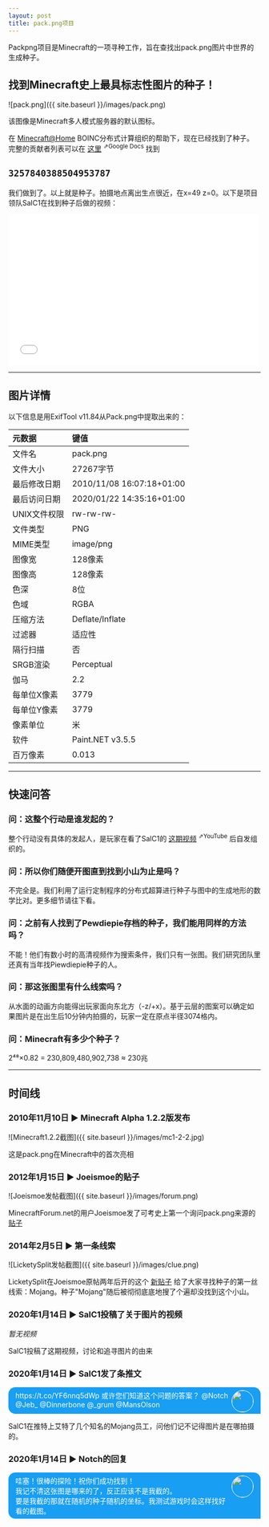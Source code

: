 ```yaml
---
layout: post
title: pack.png项目
---
```


Packpng项目是Minecraft的一项寻种工作，旨在查找出pack.png图片中世界的生成种子。

## 找到Minecraft史上最具标志性图片的种子！

![pack.png]({{ site.baseurl }}/images/pack.png)

该图像是Minecraft多人模式服务器的默认图标。

在 [Minecraft@Home](https://minecraftathome.com/minecrafthome/) BOINC分布式计算组织的帮助下，现在已经找到了种子。 完整的贡献者列表可以在 [这里](https://docs.google.com/spreadsheets/d/e/2PACX-1vQyl1PtNRqWdOqfe2Jq4VdCSngcke5iwngy0p_XvcgAk7qxkR2XhKSYnWRTD46VMk1jzcUWBy4AmIED/pub) <sup>⇗Google Docs</sup> 找到


## `3257840388504953787`

我们做到了。以上就是种子。拍摄地点离出生点很近，在x=49 z=0。以下是项目领队SalC1在找到种子后做的视频：

<iframe src="//player.bilibili.com/player.html?aid=627122421&bvid=BV1wt4y1q7Fd&cid=233426565&page=1" scrolling="no" frameborder="no" framespacing="0" allowfullscreen="true" height="300" width="500"> </iframe>

---

## 图片详情

以下信息是用ExifTool v11.84从Pack.png中提取出来的：

| 元数据       | 键值                      |
| :----------- | :----------------------   |
| 文件名       | pack.png                  |
| 文件大小     | 27267字节                 |
| 最后修改日期 | 2010/11/08 16:07:18+01:00 |
| 最后访问日期 | 2020/01/22 14:35:16+01:00 |
| UNIX文件权限 | rw-rw-rw-                 |
| 文件类型     | PNG                       |
| MIME类型     | image/png                 |
| 图像宽       | 128像素                   |
| 图像高       | 128像素                   |
| 色深         | 8位                       |
| 色域         | RGBA                      |
| 压缩方法     | Deflate/Inflate           |
| 过滤器       | 适应性                    |
| 隔行扫描     | 否                        |
| SRGB渲染     | Perceptual                |
| 伽马         | 2.2                       |
| 每单位X像素  | 3779                      |
| 每单位Y像素  | 3779                      |
| 像素单位     | 米                        |
| 软件         | Paint.NET v3.5.5          |
| 百万像素     | 0.013                     |

---

## 快速问答

### 问：这整个行动是谁发起的？

整个行动没有具体的发起人，是玩家在看了SalC1的 [这期视频](https://www.youtube.com/watch?v=lbR8ZY1Nsm8) <sup>⇗YouTube</sup> 后自发组织的。

### 问：所以你们随便开图直到找到小山为止是吗？

不完全是。我们利用了运行定制程序的分布式超算进行种子与图中的生成地形的数学比对。更多细节请往下看。

### 问：之前有人找到了Pewdiepie存档的种子，我们能用同样的方法吗？

不能！他们有数小时的高清视频作为搜索条件，我们只有一张图。我们研究团队里还真有当年找Piewdiepie种子的人。

### 问：那这张图里有什么线索吗？

从水面的动画方向能得出玩家面向东北方（-z/+x）。基于云层的图案可以确定如果图片是在出生后10分钟内拍摄的，玩家一定在原点半径3074格内。

### 问：Minecraft有多少个种子？

2⁴⁸×0.82 = 230,809,480,902,738 ≈ 230兆

---

## 时间线

### 2010年11月10日 ► Minecraft Alpha 1.2.2版发布

![Minecraft1.2.2截图]({{ site.baseurl }}/images/mc1-2-2.jpg)

这是pack.png在Minecraft中的首次亮相

### 2012年1月15日 ► Joeismoe的贴子

![Joeismoe发帖截图]({{ site.baseurl }}/images/forum.png)

MinecraftForum.net的用户Joeismoe发了可考史上第一个询问pack.png来源的 [贴子](https://www.minecraftforum.net/forums/mapping-and-modding-java-edition/resource-packs/resource-pack-discussion/1247949-default-texture-icon)

### 2014年2月5日 ► 第一条线索

![LicketySplit发帖截图]({{ site.baseurl }}/images/clue.png)

LicketySplit在Joeismoe原帖两年后开的这个 [新贴子](https://www.minecraftforum.net/forums/minecraft-java-edition/seeds/324608-i-think-im-going-crazy) 给了大家寻找种子的第一丝线索：Mojang。种子"Mojang"随后被彻彻底底地搜了个遍却没找到这个小山。

### 2020年1月14日 ► SalC1投稿了关于图片的视频

*暂无视频*

SalC1投稿了这期视频，讨论和追寻图片的由来

### 2020年1月14日 ► SalC1发了条推文

<div style="background-color:#189EF3;color:#FFFFFF;padding:0.4em 1em;border-radius:1em 1em 0em 1em;min-height:3em">
    <p style="margin:0em">
        <img style="margin-left:0.5em;height:3em;float:right;border-radius:50%;border:0.1em solid #FFFFFF" src="{{ site.baseurl }}/images/sal.jpg">
        https://t.co/YF6nnq5dWp 或许您们知道这个问题的答案？ @Notch @Jeb_ @Dinnerbone @_grum @MansOlson
    </p>
</div>

SalC1在推特上艾特了几个知名的Mojang员工，问他们记不记得图片是在哪拍摄的。

### 2020年1月14日 ► Notch的回复

<div style="background-color:#189EF3;color:#FFFFFF;padding:0.4em 1em;border-radius:1em 1em 0em 1em;min-height:3em">
    <p style="margin:0em">
        <img style="margin-left:0.5em;height:3em;float:right;border-radius:50%;border:0.1em solid #FFFFFF" src="{{ site.baseurl }}/images/notch.jpg">
        哇塞！很棒的探险！祝你们成功找到！<br>
        我记不清这张图是哪来的了，反正应该不是我截的。<br>
        要是我截的那就在随机的种子随机的坐标。我测试游戏时会这样找好看的截图。
    </p>
</div>